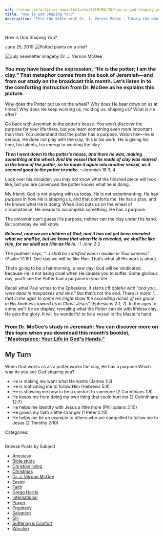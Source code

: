 ```yaml
---
url: /resources/articles-news/features/2019/06/25/how-is-god-shaping-you
title: "How is God Shaping You?"
description: "Thru the Bible with Dr. J. Vernon McGee - Taking the whole Word to the whole world"
---
```







## 
 How is God Shaping You?


June 25, 2019
![Potted plants on a shelf](https://www.ttb.org/images/default-source/Features-and-News/potted-plants-on-a-shelf.jpg?sfvrsn=25581e16_0 "Potted plants on a shelf")




![July newsletter image](/images/default-source/Features-and-News/july-newsletter-image.tmb-small.jpg?sfvrsn=16581e16_1 "July newsletter image")by Dr. J. Vernon McGee


### You may have heard the expression, “He is the potter; I am the clay.” That metaphor comes from the book of Jeremiah—and from our study on the broadcast this month. Let’s listen in to the comforting instruction from Dr. McGee as he explains this picture.


Why does the Potter put us on the wheel? Why does He bear down on us at times? Why does He keep working us, molding us, shaping us? What is He after?  

  

Go back with Jeremiah to the potter’s house. You won’t discover the purpose for your life there, but you learn something even more important than that. You understand that the potter has a purpose. Watch him—he is serious. He does not play with the clay; this is his work. He is giving his time, his talents, his energy to working the clay.  

 ***Then I went down to the potter’s house, and there he was, making something at the wheel. And the vessel that he made of clay was marred in the hand of the potter; so he made it again into another vessel, as it seemed good to the potter to make.*** –Jeremiah 18:3, 4  

  

Look over his shoulder; you may not know what the finished piece will look like, but you are convinced the potter knows what he is doing.  

  

My friend, God is not playing with us today. He is not experimenting. He has *purpose* in how He is shaping us, and that comforts me. He has a plan, and He knows what He is doing. When God puts us on the wheel of circumstance, He means to accomplish something. He has a purpose.  

  

The onlooker can’t guess His purpose, neither can the clay under His hand. But someday we will know.  

  

***Beloved, now we are children of God; and it has not yet been revealed what we shall be, but we know that when He is revealed, we shall be like Him, for we shall see Him as He is.*** -1 John 3:2  

  

The psalmist says, *“…I shall be satisfied when I awake in Your likeness”* (Psalm 17:15). One day we will be like Him. That’s what all His work is about.  

  

That’s going to be a fair morning, a new day! God will be vindicated, because He is not being cruel when He causes you to suffer. Some glorious day, you’ll see the Potter had a purpose in your life.  

  

Recall what Paul writes to the Ephesians. It starts off doleful with *“and you…were dead in trespasses and sins.”* But that’s not the end. There is more: *“… that in the ages to come He might show the exceeding riches of His grace in His kindness toward us in Christ Jesus”* (Ephesians 2:1, 7). In the ages to come we’ll be on display, revealing what the Potter can do with lifeless clay. He gets the glory. It will be wonderful to be a vessel in the Master’s hand.  

### From Dr. McGee’s study in Jeremiah: You can discover more on this topic when you download this month’s booklet, ["Masterpiece: Your Life in God's Hands."](/docs/default-source/Booklets/ttb_masterpiece_your-life-in-god-39-s-hands.pdf?sfvrsn=f5611e16_2 "'Masterpiece: Your Life in God's Hands.'")


## My Turn



When God works us as a potter works the clay, He has a purpose.Which way do you see God shaping you?


* He is making me want what He wants (James 1:3)
* He is motivating me to follow Him (Hebrews 5:8)
* He is showing me how to be a comfort to someone (2 Corinthians 1:6)
* He keeps me from doing my own thing that could hurt me (2 Corinthians 12:7)
* He helps me identify with Jesus a little more (Philippians 3:10)
* He grows my faith a little stronger (1 Peter 5:10)
* He helps me be an example to others who are compelled to follow me to Jesus (2 Timothy 2:10)



Categories: 









## 
 Browse Posts by Subject


* [Apostasy](/resources/articles-news/-in-tags/tags/Apostasy)
* [Bible study](/resources/articles-news/-in-tags/tags/Bible-study)
* [Christian living](/resources/articles-news/-in-tags/tags/Christian-living)
* [Christmas](/resources/articles-news/-in-tags/tags/Christmas)
* [Dr. J. Vernon McGee](/resources/articles-news/-in-tags/tags/Dr-J-Vernon-McGee)
* [Easter](/resources/articles-news/-in-tags/tags/easter)
* [Faith](/resources/articles-news/-in-tags/tags/Faith)
* [Gregg Harris](/resources/articles-news/-in-tags/tags/Gregg-Harris)
* [International](/resources/articles-news/-in-tags/tags/International)
* [Prayer](/resources/articles-news/-in-tags/tags/prayer)
* [Prophecy](/resources/articles-news/-in-tags/tags/Prophecy)
* [Salvation](/resources/articles-news/-in-tags/tags/Salvation)
* [Sin](/resources/articles-news/-in-tags/tags/sin)
* [Suffering & Comfort](/resources/articles-news/-in-tags/tags/Suffering-Comfort)
* [Worship](/resources/articles-news/-in-tags/tags/worship)






